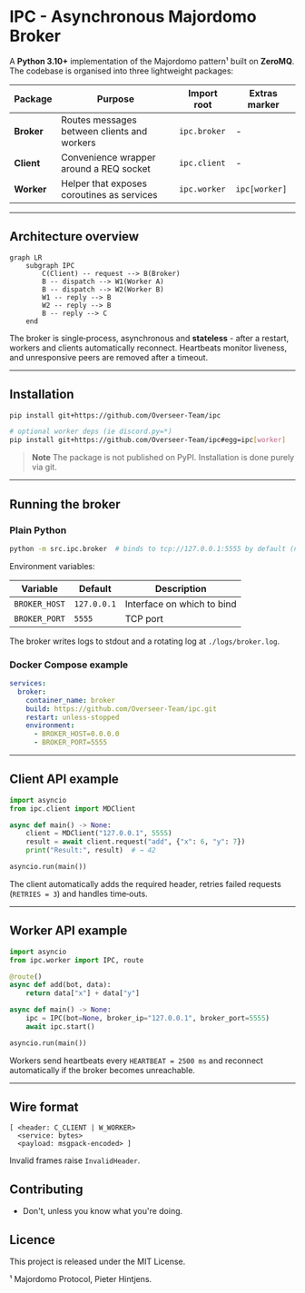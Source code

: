 # IPC - Asynchronous Majordomo Broker

A **Python 3.10+** implementation of the Majordomo pattern¹ built on **ZeroMQ**. The codebase is organised into three lightweight packages:

| Package    | Purpose                                     | Import root  | Extras marker |
| ---------- | ------------------------------------------- | ------------ | ------------- |
| **Broker** | Routes messages between clients and workers | `ipc.broker` | -             |
| **Client** | Convenience wrapper around a REQ socket     | `ipc.client` | -             |
| **Worker** | Helper that exposes coroutines as services  | `ipc.worker` | `ipc[worker]` |

---

## Architecture overview

```mermaid
graph LR
    subgraph IPC
        C(Client) -- request --> B(Broker)
        B -- dispatch --> W1(Worker A)
        B -- dispatch --> W2(Worker B)
        W1 -- reply --> B
        W2 -- reply --> B
        B -- reply --> C
    end
```

The broker is single‑process, asynchronous and **stateless** - after a restart, workers and clients automatically reconnect. Heartbeats monitor liveness, and unresponsive peers are removed after a timeout.

---

## Installation

```bash
pip install git+https://github.com/Overseer-Team/ipc

# optional worker deps (ie discord.py=*)
pip install git+https://github.com/Overseer-Team/ipc#egg=ipc[worker]
```

> **Note** The package is not published on PyPI. Installation is done purely via git.

---

## Running the broker

### Plain Python

```bash
python -m src.ipc.broker  # binds to tcp://127.0.0.1:5555 by default (not 0.0.0.0)
```

Environment variables:

| Variable      | Default     | Description                |
| ------------- | ----------- | -------------------------- |
| `BROKER_HOST` | `127.0.0.1` | Interface on which to bind |
| `BROKER_PORT` | `5555`      | TCP port                   |

The broker writes logs to stdout and a rotating log at `./logs/broker.log`.

### Docker Compose example

```yaml
services:
  broker:
    container_name: broker
    build: https://github.com/Overseer-Team/ipc.git
    restart: unless-stopped
    environment:
      - BROKER_HOST=0.0.0.0
      - BROKER_PORT=5555
```

---

## Client API example

```python
import asyncio
from ipc.client import MDClient

async def main() -> None:
    client = MDClient("127.0.0.1", 5555)
    result = await client.request("add", {"x": 6, "y": 7})
    print("Result:", result)  # → 42

asyncio.run(main())
```

The client automatically adds the required header, retries failed requests (`RETRIES = 3`) and handles time‑outs.

---

## Worker API example

```python
import asyncio
from ipc.worker import IPC, route

@route()
async def add(bot, data):
    return data["x"] + data["y"]

async def main() -> None:
    ipc = IPC(bot=None, broker_ip="127.0.0.1", broker_port=5555)
    await ipc.start()

asyncio.run(main())
```

Workers send heartbeats every `HEARTBEAT = 2500 ms` and reconnect automatically if the broker becomes unreachable.

---

## Wire format

```
[ <header: C_CLIENT | W_WORKER>
  <service: bytes>
  <payload: msgpack‑encoded> ]
```

Invalid frames raise `InvalidHeader`.


## Contributing

- Don't, unless you know what you're doing.


## Licence

This project is released under the MIT License.


¹ Majordomo Protocol, Pieter Hintjens.
